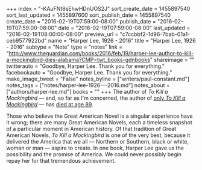 +++
index = "-KAuFNt8sEhwHDnUOS2J"
sort_create_date = 1455897540
sort_last_updated = 1455897600
sort_publish_date = 1455897540
create_date = "2016-02-19T07:59:00-08:00"
publish_date = "2016-02-19T07:59:00-08:00"
date = "2016-02-19T07:59:00-08:00"
last_updated = "2016-02-19T08:00:00-08:00"
preview_url = "c7ccbbf2-1d96-7bab-01a1-ceb9577922bd"
name = "Harper Lee, 1926 - 2016"
title = "Harper Lee, 1926 - 2016"
subtype = "Note"
type = "notes"
link = "http://www.theguardian.com/books/2016/feb/19/harper-lee-author-to-kill-a-mockingbird-dies-alabama?CMP=twt_books-gdnbooks"
shareimage = ""
twitterauto = "Goodbye, Harper Lee. Thank you for everything."
facebookauto = "Goodbye, Harper Lee. Thank you for everything."
make_image_tweet = "False"
notes_byline = ["writers/paul-constant.md"]
notes_tags = ["notes/harper-lee-1926---2016.md"]
notes_about = ["authors/harper-lee.md"]
books = ""
+++
The author of *To Kill a Mockingbird* — and, so far as I'm concerned, the author of [only *To Kill a Mockingbird*](http://seattlereviewofbooks.com/notes/2015/07/10/dont-set-a-watchman/) — has [died at age 89](http://www.theguardian.com/books/2016/feb/19/harper-lee-author-to-kill-a-mockingbird-dies-alabama?CMP=twt_books-gdnbooks). 

Those who believe the Great American Novel is a singular experience have it wrong; there are many Great American Novels, each a timeless snapshot of a particular moment in American history. Of that tradition of Great American Novels, *To Kill a Mockingbird* is one of the very best, because it delivered the America that we all — Northern or Southern, black or white, woman or man — aspire to create. In one book, Harper Lee gave us the possibility and the promise of America. We could never possibly begin repay her for that tremendous achievement.